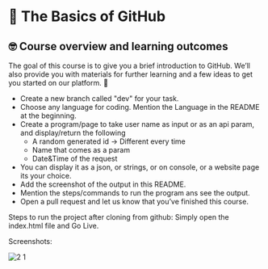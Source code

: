 # :wave: The Basics of GitHub

## 🤓 Course overview and learning outcomes 

The goal of this course is to give you a brief introduction to GitHub. We’ll also provide you with materials for further learning and a few ideas to get you started on our platform. 🚀

* Create a new branch called "dev" for your task.
* Choose any language for coding. Mention the Language in the README at the beginning.
* Create a program/page to take user name as input or as an api param, and display/return the following
    * A random generated id -> Different every time
    * Name that comes as a param
    * Date&Time of the request
* You can display it as a json, or strings, or on console, or a website page its your choice.
* Add the screenshot of the output in this README.
* Mention the steps/commands to run the program ans see the output.
* Open a pull request and let us know that you’ve finished this course.


Steps to run the project after cloning from github:
Simply open the index.html file and Go Live.


Screenshots:

![![2](https://user-images.githubusercontent.com/68350884/135491674-79263ef7-3c03-4cd3-bc46-4d012aff28e9.PNG)
1](https://user-images.githubusercontent.com/68350884/135491631-a9c9ab39-125b-47dd-bef5-f9e78308441f.PNG)

